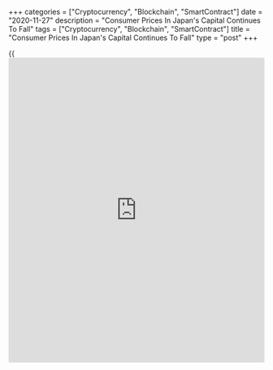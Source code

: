 +++
categories = ["Cryptocurrency", "Blockchain", "SmartContract"]
date = "2020-11-27"
description = "Consumer Prices In Japan's Capital Continues To Fall"
tags = ["Cryptocurrency", "Blockchain", "SmartContract"]
title = "Consumer Prices In Japan's Capital Continues To Fall"
type = "post"
+++

{{<iframe id="large-banner" src="https://www.bounty.group/#slide=12.0" width="100%" height="600" scrolling="no" style="border: 0px solid rgb(216, 221, 230); border-radius: 3px;">}}

Consumer prices in Japan's capital continued to fall in November, data
published by the Ministry of Internal Affairs and Communications showed
on Friday.

Prices in Tokyo fell 0.7 percent on a yearly basis in November, bigger
than the 0.3 percent decrease seen in October. This was the second
consecutive fall in prices.

At the same time, core consumer prices that excludes fresh food, dropped
for the fourth straight month in November. Core prices were down 0.7
percent versus a 0.5 percent decrease in the previous month.

Month-on-month, overall Tokyo's consumer prices slid 0.3 percent in
November and core prices fell 0.1 percent.

For comments and feedback [contact](https://www.playgroundfx.com/contact/): editorial@rtt[news](https://www.letsplayfx.com/blog/forex-news-website/).com

[Economic News][1]

 **What parts of the world are seeing the best (and worst) economic
performances lately? Click[here][2] to check out our [Econ Scorecard][2]
and find out! See up-to-the-moment [ranking](https://www.playgroundfx.com/blog/crypto-exchange-ranking/)s for the best and worst
performers in [GDP][3], [unemployment rate][4], [inflation][5] and much
more.**

   1. www.rtt[news](https://www.letsplayfx.com/blog/forex-news-website/).com/Content/EconomicNews.aspx
   2. www.rtt[news](https://www.letsplayfx.com/blog/forex-news-website/).com/economic-scorecard/world-rank/retail-sales/highest-performance.aspx
   3. www.rtt[news](https://www.letsplayfx.com/blog/forex-news-website/).com/economic-scorecard/world-rank/GDP/highest-performance.aspx
   4. www.rtt[news](https://www.letsplayfx.com/blog/forex-news-website/).com/economic-scorecard/world-rank/unemployment-rate/lowest-performance.aspx
   5. www.rtt[news](https://www.letsplayfx.com/blog/forex-news-website/).com/economic-scorecard/world-rank/CPI/highest-performance.aspx